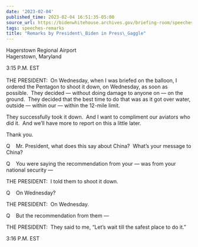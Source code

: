 ```yaml
---
date: '2023-02-04'
published_time: 2023-02-04 16:51:35-05:00
source_url: https://bidenwhitehouse.archives.gov/briefing-room/speeches-remarks/2023/02/04/remarks-by-president-biden-in-press-gaggle-11/
tags: speeches-remarks
title: "Remarks by President\_Biden in Press\_Gaggle"
---
```

 
Hagerstown Regional Airport  
Hagerstown, Maryland

3:15 P.M. EST  
   
THE PRESIDENT:  On Wednesday, when I was briefed on the balloon, I
ordered the Pentagon to shoot it down, on Wednesday, as soon as
possible.  They decided — without doing damage to anyone on — on the
ground.  They decided that the best time to do that was as it got over
water, outside — within our — within the 12-mile limit.

They successfully took it down.  And I want to compliment our aviators
who did it.  And we’ll have more to report on this a little later. 

Thank you.

Q    Mr. President, what does this say about China?  What’s your message
to China?

Q    You were saying the recommendation from your — was from your
national security —

THE PRESIDENT:  I told them to shoot it down.

Q    On Wednesday?

THE PRESIDENT:  On Wednesday.

Q    But the recommendation from them —

THE PRESIDENT:  They said to me, “Let’s wait till the safest place to do
it.”

3:16 P.M. EST
